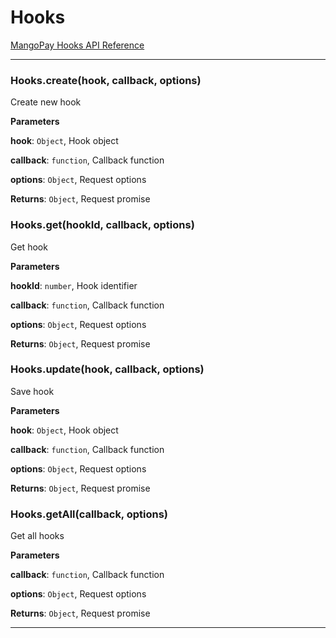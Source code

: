 # Hooks

[MangoPay Hooks API Reference](https://docs.mangopay.com/endpoints/v2.01/hooks#e246_the-hook-object)



* * *

### Hooks.create(hook, callback, options)

Create new hook

**Parameters**

**hook**: `Object`, Hook object

**callback**: `function`, Callback function

**options**: `Object`, Request options

**Returns**: `Object`, Request promise


### Hooks.get(hookId, callback, options)

Get hook

**Parameters**

**hookId**: `number`, Hook identifier

**callback**: `function`, Callback function

**options**: `Object`, Request options

**Returns**: `Object`, Request promise


### Hooks.update(hook, callback, options)

Save hook

**Parameters**

**hook**: `Object`, Hook object

**callback**: `function`, Callback function

**options**: `Object`, Request options

**Returns**: `Object`, Request promise


### Hooks.getAll(callback, options)

Get all hooks

**Parameters**

**callback**: `function`, Callback function

**options**: `Object`, Request options

**Returns**: `Object`, Request promise



* * *
